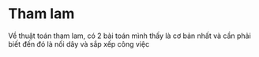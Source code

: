# Tham lam

Về thuật toán tham lam, có 2 bài toán mình thấy là cơ bản nhất và cần phải biết đến đó là nối dây và sắp xếp công việc
